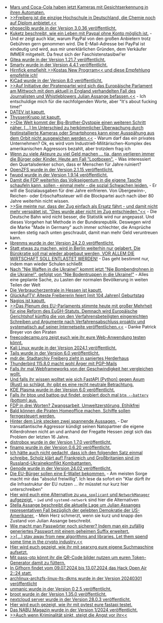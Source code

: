 * [Mars und Coca-Cola haben jetzt Kameras mit Gesichtserkennung in ihren Automaten.](https://www.borncity.com/blog/2024/02/26/kamera-zur-gesichtserkennung-in-invenda-automaten-mars-coca-cola-entdeckt/)
* [>>Freiberg ist die einzige Hochschule in Deutschland, die Chemie noch auf Diplom anbietet.<<](https://www.spiegel.de/start/studieren-in-freiberg-campus-wohnviertel-wg-zimmer-preise-und-kneipen-a-5e6e58ce-3098-4439-9ec3-06e1462acf5b)
* [phpseclib wurde in der Version 3.0.36 veröffentlicht.](https://github.com/phpseclib/phpseclib/releases/tag/3.0.36)
* [Kuketz beschreibt, wie ein Leben mit Paypal ohne Konto möglich ist.](https://www.kuketz-blog.de/paypal-ohne-konto-nutzen-was-geht-und-was-nicht-geht/) - Und er zeigt auch klar, warum PayPal von den großen Anbietern trotz Gebühren gern genommen wird. Die E-Mail-Adresse bei PayPal ist eindeutig und wird, aus mir unerklärlichen Gründen, dem Verkäufer IMMER mitgeteilt. Da freut sich der Faschistenstasibwl'er
* [Gitea wurde in der Version 1.21.7 veröffentlicht.](https://github.com/go-gitea/gitea/releases/tag/v1.21.7)
* [Smarty wurde in der Version 4.4.1 veröffentlicht.](https://github.com/smarty-php/smarty/releases/tag/v4.4.1)
* [Hirnfick empfiehlt >>Kostas New Progrram<< und diese Empfehlung empfehle ich!](https://tuxproject.de/blog/2024/02/kuerzestkritik-kostas-new-progrram/)
* [KiCad wurde in der Version 8.0 veröffentlicht.](https://www.phoronix.com/news/KiCad-8.0-Released)
* [>>Auf Initiative der Piratenpartei wird sich das Europäische Parlament am Mittwoch mit dem aktuell in England verhandelten Fall des Journalisten und Whistleblowers Julian Assange befassen.<<](https://www.patrick-breyer.de/piraten-beenden-schweigen-der-eu-zur-drohenden-auslieferung-von-julian-assange-an-die-usa/) - Ich entschuldige mich für die nachfolgenden Worte, aber "It's about fucking time!"
* [DATEV ist kaputt.](https://www.borncity.com/blog/2024/02/26/grostrung-der-datev-vom-26-februar-2024/)
* [ThyssenKrupp ist kaputt.](https://www.bleepingcomputer.com/news/security/steel-giant-thyssenkrupp-confirms-cyberattack-on-automotive-division/)
* [>>Die Welt kommt der Big-Brother-Dystopie einen weiteren Schritt näher. [...] Im Unterschied zu herkömmlicher Überwachung durch festinstallierte Kameras oder Smartphones kann einer Ausspähung aus dem Orbit nicht ausgewichen werden.<<](https://netzpolitik.org/2024/albedo-space-jetzt-kommen-die-ueberwachungssatelliten-die-einzelne-personen-beobachten-koennen/) - Warum darf das ein privates Unternehmen? Ok, es wird vom Industriell-Militärischen-Komplex des amerikanischen Aggressors bezahlt, aber trotzdem frag ich
* [Wenn zu viele Akteure zu viel Geld machen ... tja, dann verlieren immer die Bürger oder Kinder. Heute am Fall "Lootboxen".](https://netzpolitik.org/2024/gluecksspiel-die-lootbox-debatte-stagniert/) - Was interessiert den Quartalsdenker schon, dass er Menschen für Jahre ruiniert?
* [OpenZFS wurde in der Version 2.1.15 veröffentlicht.](https://github.com/openzfs/zfs/releases/tag/zfs-2.1.15)
* [fwupd wurde in der Version 1.9.14 veröffentlicht.](https://github.com/fwupd/fwupd/releases/tag/1.9.14)
* [Damit die FDP weiterhin das Volkseigentum in die eigene Tasche schaufeln kann, sollen - einmal mehr - die sozial Schwachen leiden.](http://blog.fefe.de/?ts=9b22acf0) - Er will die Sozialausgaben für drei Jahre einfrieren. Von Übergewinn-, Reichen- oder Erbschaftssteuer will die Blockpartei auch nach über 80 Jahre weiterhin nicht wissen.
* [>>Sie meinte nur, dass der Zug einfach als Ersatz fährt - und damit nicht mehr verspätet ist. "Dies wurde aber nicht im Zug entschieden."<<](http://blog.fefe.de/?ts=9b23750c) - Die Deutsche Bahn wird nicht besser, die Statistik wird nur angepasst. Und dieses Vorgehen hat Methode in der Bundesrepublik. Deswegen wird die Marke "Made in Germany" auch immer schlechter, die Ansprüche werden stetig nach unten geschraubt, damit man mehr Geld veruntreuen kann.
* [librenms wurde in der Version 24.2.0 veröffentlicht.](https://github.com/librenms/librenms/releases/tag/24.2.0)
* [Statt etwas zu machen, wird in Berlin weiterhin nur gelabert. Die Bürokratie soll mal wieder abgebaut werden, VOR ALLEM DIE WIRTSCHAFT SOLL ENTLASTET WERDEN!](http://blog.fefe.de/?ts=9b20db5d) - Das geht bestimmt nur, indem man wieder Schulen schließt
* [Nach "Nie Waffen in die Ukraine!" kommt jetzt "Nie Bombendrohnen in die Ukraine!", gefolgt von "Nie Bodentruppen in die Ukraine!"](http://blog.fefe.de/?ts=9b20cec8) - Alles eine geplante Sache, zu Lasten der normalen Bevölkerung in weiten Teilen der Welt
* [Die Verbraucherzentrale in Hessen ist kaputt.](https://www.bleepingcomputer.com/news/security/german-state-of-hessen-says-systems-encrypted-by-ransomware/)
* [GlückAufTV: Älteste Freibererin feiert [mit 104 Jahren] Geburtstag](https://www.youtube.com/watch?v=cDhEu4a__dA)
* [Nagios ist kaputt.](https://www.borncity.com/blog/2024/02/27/nagios-xi-schwachstellen-cve-2024-24401-und-cve-2024-24402-poc-ffentlich/)
* [>>Das Plenum des EU-Parlaments stimmte heute mit großer Mehrheit für eine Reform des EuGH-Statuts. Demnach wird Europäische Gerichtshof künftig die von den Verfahrensbeteiligten eingereichten Schreiben und Argumente nach Verfahrensabschluss proaktiv und systematisch auf seiner Internetseite veröffentlichen.<<](https://www.patrick-breyer.de/grosser-erfolg-dank-piraten-eu-parlament-stimmt-fuer-neue-transparenz-regeln-fuer-den-europaeischen-gerichtshof/) - Danke Patrick Breyer von den Piraten
* [freecodecamp.org zeigt euch wie ihr eure Web-Anwendung testen könnt.](https://www.freecodecamp.org/news/performance-testing-for-web-applications/)
* [Kali Linux wurde in der Version 2024.1 veröffentlicht.](https://www.bleepingcomputer.com/news/security/kali-linux-20241-released-with-4-new-tools-ui-refresh/)
* [Tails wurde in der Version 6.0 veröffentlicht.](https://lwn.net/Articles/963986/)
* [mdr.de: Stadtarchiv Freiberg zieht in saniertes Herderhaus](https://www.mdr.de/nachrichten/sachsen/chemnitz/freiberg/stadtarchiv-umbau-herderhaus-100.html)
* [Thunderbird 115.8.0 macht wohl Ärger mit PGP-Mails](https://www.borncity.com/blog/2024/02/28/thunderbird-aerger-mit-pgp/)
* [Falls ihr mal Webframeworks von der Geschwindigkeit her vergleichen wollt.](https://web-frameworks-benchmark.netlify.app/compare)
* [Und falls ihr wissen wolltet wie sich FastAPI (Python) gegen Axum (Rust) so schlägt, ihr gibt es eine recht neutrale Betrachtung.](https://github.com/zachcoleman/fastapi-vs-axum)
* [KDE Plasma wurde in der Version 6.0 veröffentlicht.](https://kde.org/de/announcements/megarelease/6/)
* [Falls ihr btop und battop gut findet, probiert doch mal `btm --battery` (bottom) aus.](https://github.com/ClementTsang/bottom)
* [FDP in drei Worten? Zwangsarbeit, Umweltzerstörung, Etihikfrei](http://blog.fefe.de/?ts=9b1e8c30)
* [Bald können die Piraten Homeoffice machen, Schiffe sollen ferngesteuert werden.](http://blog.fefe.de/?ts=9b2145f4)
* [Hinter dem Link stecken zwei spannende Aussagen.](http://blog.fefe.de/?ts=9b21a5dc) - Der transatlantische Aggressor kündigt seinen Natopartner die eigene Killerdrohnen nicht an und anhand der Fregatte Hessen zeigt sich das Problem der letzten 16 Jahre.
* [distrobox wurde in der Version 1.7.0 veröffentlicht.](https://github.com/89luca89/distrobox/releases/tag/1.7.0)
* [finamp wurde in der Version 0.6.20 veröffentlicht.](https://github.com/jmshrv/finamp/releases/tag/0.6.20)
* [Ich hätte auch nicht gedacht, dass ich den folgenden Satz einmal schreibe. Scholz klärt auf! Frankreich und Großbritanien sind im Russland-Ukrainekonflikt Kombattanten.](http://blog.fefe.de/?ts=9b1fc454)
* [Genode wurde in der Version 24.02 veröffentlicht.](https://github.com/genodelabs/genode/releases/tag/24.02)
* [Die EU-Bürger sollen eine E-Wallet bekommen.](https://netzpolitik.org/2024/eidas-reform-eu-parlament-stimmt-fuer-digitale-brieftasche/) - Am meisten Sorge macht mir das "absolut freiwillig". Ich lese da sofort ein "Klar dürft ihr die Infrastruktur der EU nutzen ... ihr müsstet nur kurz hier unterschreiben"
* [Hier wird euch eine Alternative zu `wpa_spplicant` und `NetworkManager` aufgezeigt.](https://rubin55.org/blog/uninterupted-desktop-streaming-vs-network-manager/) - `iwd` und `systemd-network` sind hier die Alternativen
* [Stella Assange beschreibt die aktuelle Lage um Julian Assanges representativen Fall bezüglich der gelebten Demokratie der US-Amerikaner.](https://www.youtube.com/watch?v=25u2uqncY0E) - Mein Herz schmerzt, wenn sie kurz und knapp den Zustand von Julian Assange beschreibt.
* [Wie macht man Passwörter noch sicherer? Indem man ein zufällig generiertes Passwort mit einem geheimen Suffix erweitert.](https://flarexes.com/hidden-gems-of-password-managers)
* [>>[...] stay away from new algorithms and libraries. Let them spend some time in the crypto industry.<<](https://flarexes.com/cryptography-for-developers-and-best-practices)
* [Hier wird euch gezeigt, wie ihr mit searxng eure eigene Suchmaschine aufsetzt.](https://flarexes.com/build-your-own-private-search-engine-with-searxng)
* [Mit pass-otp könnt ihr die QR-Code bilder nutzen um euren Token-Generator damit zu füttern.](https://flarexes.com/how-to-setup-and-autofill-otp-using-pass-otp)
* [In Gifhorn findet vom 09.07.2024 bis 13.07.2024 das Hack Open Air 2::24 statt.](https://events.ccc.de/2024/02/29/hoa/)
* [archlinux-archzfs-linux-lts-dkms wurde in der Version 20240301 veröffentlicht](https://github.com/stevleibelt/arch-linux-live-cd-iso-with-zfs/releases/tag/20240301)
* [unmanic wurde in der Version 0.2.5 veröffentlicht.](https://github.com/Unmanic/unmanic/releases/tag/0.2.5)
* [broot wurde in der Version 1.35.0 veröffentlicht.](https://github.com/Canop/broot/releases/tag/v1.35.0)
* [nextcloud server wurde in der Version 28.0.3 veröffentlicht.](https://github.com/nextcloud/server/releases/tag/v28.0.3)
* [Hier wird euch gezeigt, wie ihr mit pytest eure fastapi testet.](https://improveandrepeat.com/2024/03/python-friday-216-test-your-fastapi-application/)
* [Das NABU Magazin wurde in der Version 1/2024 veröffentlicht.](https://sachsen.nabu.de/news/2024/34629.html)
* [>>Auch wenn Kriminalität sinkt, steigt die Angst vor ihr<<](https://netzpolitik.org/2024/usa-auch-wenn-kriminalitaet-sinkt-steigt-die-angst-vor-ihr/)
